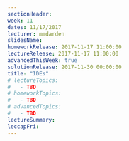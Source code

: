 ```yaml
---
sectionHeader:
week: 11
dates: 11/17/2017
lecturer: mmdarden
slidesName:
homeworkRelease: 2017-11-17 11:00:00
lectureRelease: 2017-11-17 11:00:00
advancedThisWeek: true
solutionRelease: 2017-11-30 00:00:00
title: "IDEs"
# lectureTopics:
#   - TBD
# homeworkTopics:
#   - TBD
# advancedTopics:
#   - TBD
lectureSummary:
leccapFri:
---
```

